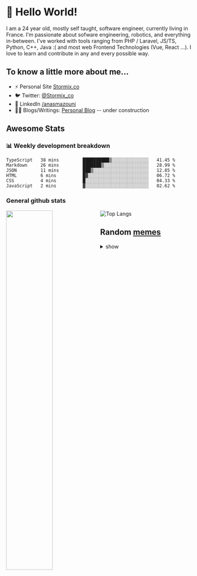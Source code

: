 # 👋 Hello World!

I am a 24 year old, mostly self taught, software engineer, currently living in France. I'm passionate about sofware engineering, robotics, and everything in-between. I've worked with tools ranging from PHP / Laravel, JS/TS, Python, C++, Java :( and most web Frontend Technologies (Vue, React ...). I love to learn and contribute in any and every possible way.

## To know a little more about me...

- ⚡ Personal Site [Stormix.co](http://stormix.co/)
- 🐦 Twitter: [@Stormix_co](https://twitter.com/stormix_co)
- 👥 LinkedIn [/anasmazouni](https://linkedin.com/in/anasmazouni)
- 👨‍💻 Blogs/Writings: [Personal Blog](https://blog.anasmazouni.dev/) -- under construction

## Awesome Stats

### :bar_chart: Weekly development breakdown

<!--START_SECTION:waka-->

```text
TypeScript   38 mins         ██████████▒░░░░░░░░░░░░░░   41.45 %
Markdown     26 mins         ███████▒░░░░░░░░░░░░░░░░░   28.99 %
JSON         11 mins         ███▒░░░░░░░░░░░░░░░░░░░░░   12.85 %
HTML         6 mins          █▓░░░░░░░░░░░░░░░░░░░░░░░   06.72 %
CSS          4 mins          █░░░░░░░░░░░░░░░░░░░░░░░░   04.33 %
JavaScript   2 mins          ▓░░░░░░░░░░░░░░░░░░░░░░░░   02.62 %
```

<!--END_SECTION:waka-->


### General github stats

[<img align="left" width="50%" src="https://github-readme-stats.vercel.app/api?username=stormix&count_private=true&show_icons=true&theme=radical" />](https://github-readme-stats.vercel.app/api?username=stormix&count_private=true&show_icons=true&theme=radical)
![Top Langs](https://github-readme-stats.vercel.app/api/top-langs/?username=stormix&hide=TeX&layout=compact&theme=radical)


## Random [memes](https://github.com/Stormix/memes/)
<details>
<summary> show
</summary>
  
  ![meme](https://memes.stormix.co/send/memes)
</details>


